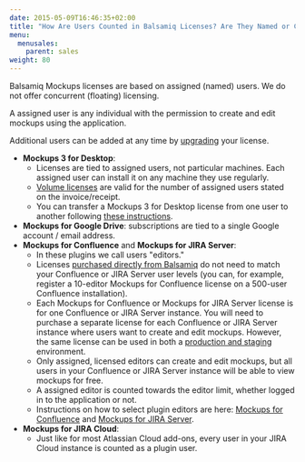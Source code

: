 ```yaml
---
date: 2015-05-09T16:46:35+02:00
title: "How Are Users Counted in Balsamiq Licenses? Are They Named or Concurrent Users?"
menu:
  menusales:
    parent: sales
weight: 80
---
```


Balsamiq Mockups licenses are based on assigned (named) users. We do not offer concurrent (floating) licensing.

A assigned user is any individual with the permission to create and edit mockups using the application.

Additional users can be added at any time by [upgrading](/sales/upgrades/) your license.

*   **Mockups 3 for Desktop**:
    *   Licenses are tied to assigned users, not particular machines. Each assigned user can install it on any machine they use regularly.
    *   [Volume licenses](/sales/discounts/#discounts-when-purchasing-multiple-mockups-for-desktop-licenses) are valid for the number of assigned users stated on the invoice/receipt.
    *   You can transfer a Mockups 3 for Desktop license from one user to another following [these instructions](/sales/licensetransfer/).
*   **Mockups for Google Drive**: subscriptions are tied to a single Google account / email address.
*   **Mockups for Confluence** and **Mockups for JIRA Server**:
    *   In these plugins we call users "editors."
    *   Licenses [purchased directly from Balsamiq](/sales/marketplace/#what-are-the-pros-and-cons-of-buying-from-balsamiq) do not need to match your Confluence or JIRA Server user levels (you can, for example, register a 10-editor Mockups for Confluence license on a 500-user Confluence installation).
    *   Each Mockups for Confluence or Mockups for JIRA Server license is for one Confluence or JIRA Server instance. You will need to purchase a separate license for each Confluence or JIRA Server instance where users want to create and edit mockups. However, the same license can be used in both a [production and staging](/sales/atlassianstagingproduction/) environment.
    *   Only assigned, licensed editors can create and edit mockups, but all users in your Confluence or JIRA Server instance will be able to view mockups for free.
    *   A assigned editor is counted towards the editor limit, whether logged in to the application or not.
    *   Instructions on how to select plugin editors are here: [Mockups for Confluence](https://docs.balsamiq.com/confluence/admin-guide/#selecting-mockup-editors) and [Mockups for JIRA Server](https://docs.balsamiq.com/jira/admin-guide/#selecting-mockup-editors).
*   **Mockups for JIRA Cloud**:
    *   Just like for most Atlassian Cloud add-ons, every user in your JIRA Cloud instance is counted as a plugin user.

